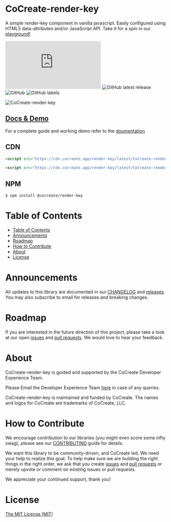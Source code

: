 # CoCreate-render-key

A simple render-key component in vanilla javascript. Easily configured using HTML5 data-attributes and/or JavaScript API. Take it for a spin in our [playground!](https://cocreate.app/docs/render-key)

![GitHub file size in bytes](https://img.shields.io/github/size/CoCreate-app/CoCreate-render-key/dist/CoCreate-render-key.min.js?label=minified%20size&style=for-the-badge)
![GitHub latest release](https://img.shields.io/github/v/release/CoCreate-app/CoCreate-render-key?style=for-the-badge)
![GitHub](https://img.shields.io/github/license/CoCreate-app/CoCreate-render-key?style=for-the-badge)
![GitHub labels](https://img.shields.io/github/labels/CoCreate-app/CoCreate-render-key/help%20wanted?style=for-the-badge)

![CoCreate-render-key](https://cdn.cocreate.app/docs/CoCreate-render-key.gif)

## [Docs & Demo](https://cocreate.app/docs/render-key)

For a complete guide and working demo refer to the [doumentation](https://cocreate.app/docs/render-key)

## CDN

```html
<script src="https://cdn.cocreate.app/render-key/latest/CoCreate-render-key.min.js"></script>
```

```html
<script src="https://cdn.cocreate.app/render-key/latest/CoCreate-render-key.min.css"></script>
```

## NPM

```shell
$ npm install @cocreate/render-key
```

# Table of Contents

- [Table of Contents](#table-of-contents)
- [Announcements](#announcements)
- [Roadmap](#roadmap)
- [How to Contribute](#how-to-contribute)
- [About](#about)
- [License](#license)

<a name="announcements"></a>

# Announcements

All updates to this library are documented in our [CHANGELOG](https://github.com/CoCreate-app/CoCreate-render-key/blob/master/CHANGELOG.md) and [releases](https://github.com/CoCreate-app/CoCreate-render-key/releases). You may also subscribe to email for releases and breaking changes.

<a name="roadmap"></a>

# Roadmap

If you are interested in the future direction of this project, please take a look at our open [issues](https://github.com/CoCreate-app/CoCreate-render-key/issues) and [pull requests](https://github.com/CoCreate-app/CoCreate-render-key/pulls). We would love to hear your feedback.

<a name="about"></a>

# About

CoCreate-render-key is guided and supported by the CoCreate Developer Experience Team.

Please Email the Developer Experience Team [here](mailto:develop@cocreate.app) in case of any queries.

CoCreate-render-key is maintained and funded by CoCreate. The names and logos for CoCreate are trademarks of CoCreate, LLC.

<a name="contribute"></a>

# How to Contribute

We encourage contribution to our libraries (you might even score some nifty swag), please see our [CONTRIBUTING](https://github.com/CoCreate-app/CoCreate-render-key/blob/master/CONTRIBUTING.md) guide for details.

We want this library to be community-driven, and CoCreate led. We need your help to realize this goal. To help make sure we are building the right things in the right order, we ask that you create [issues](https://github.com/CoCreate-app/CoCreate-render-key/issues) and [pull requests](https://github.com/CoCreate-app/CoCreate-render-key/pulls) or merely upvote or comment on existing issues or pull requests.

We appreciate your continued support, thank you!

# License

[The MIT License (MIT)](https://github.com/CoCreate-app/CoCreate-render-key/blob/master/LICENSE)
